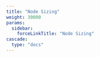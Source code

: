 ```yaml
---
title: "Node Sizing"
weight: 30000
params:
  sidebar:
    forceLinkTitle: "Node Sizing"
cascade:
  type: "docs"
---
```


